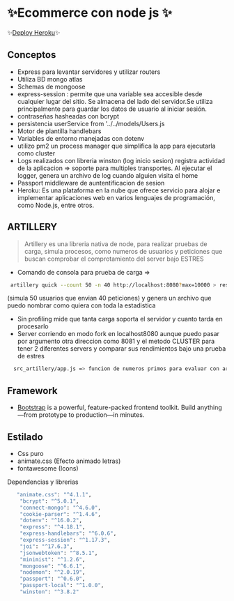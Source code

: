 # ✨Ecommerce con node js ✨
✨[Deploy Heroku](https://ecommercenodejsnacho.herokuapp.com/login)✨

## Conceptos
- Express para levantar servidores y utilizar routers
- Utiliza BD mongo atlas
- Schemas de mongoose
- express-session :  permite que una variable sea accesible desde cualquier lugar del sitio. Se almacena del lado del servidor.Se utiliza principalmente para guardar los datos de usuario al iniciar sesión.
- contraseñas hasheadas con bcrypt 
- persistencia userService from '../../models/Users.js
- Motor de plantilla handlebars
- Variables de entorno manejadas con dotenv 
- utilizo pm2 un process manager que simplifica la app para ejecutarla como cluster
- Logs realizados con libreria winston (log inicio sesion) registra actividad de la aplicacion => soporte para multiples transportes. Al ejecutar el logger, genera un    archivo de log cuando alguien visita el home
- Passport middleware de auntentificacion de sesion
- Heroku: Es una plataforma en la nube que ofrece servicio para alojar e implementar aplicaciones web en varios lenguajes de programación, como Node.js, entre otros.


## ARTILLERY 
> Artillery es una libreria nativa de node, para realizar pruebas de carga, simula procesos, como numeros de usuarios y peticiones que buscan comprobar el comprotamiento del server bajo ESTRES
- Comando de consola para prueba de carga => 
 ```sh
  artillery quick --count 50 -n 40 http://localhost:8080?max=10000 > resultFork.txt

```
 
(simula 50 usuarios que envian 40 peticiones) y genera un archivo que puedo nombrar como quiera con toda la estadistica 
- Sin profiling mide que tanta carga soporta el servidor y cuanto tarda en procesarlo
- Server corriendo en modo fork en localhost8080 aunque puedo pasar por argumento otra direccion como 8081 y el metodo CLUSTER para tener 2 diferentes servers y comparar sus rendimientos bajo una prueba de estres

```sh
  src_artillery/app.js => funcion de numeros primos para evaluar con artillery su comportamiento en modo fork y se puede pasar por argumento modo cluster

```
## Framework
-  [Bootstrap](https://getbootstrap.com/docs/5.2/getting-started/introduction/) is a powerful, feature-packed frontend toolkit. Build anything—from prototype to production—in minutes.

## Estilado
- Css puro 
- animate.css (Efecto animado letras)
- fontawesome (Icons)

Dependencias y librerias

```sh
   "animate.css": "^4.1.1",
    "bcrypt": "^5.0.1",
    "connect-mongo": "^4.6.0",
    "cookie-parser": "^1.4.6",
    "dotenv": "^16.0.2",
    "express": "^4.18.1",
    "express-handlebars": "^6.0.6",
    "express-session": "^1.17.3",
    "joi": "^17.6.3",
    "jsonwebtoken": "^8.5.1",
    "minimist": "^1.2.6",
    "mongoose": "^6.6.1",
    "nodemon": "^2.0.19",
    "passport": "^0.6.0",
    "passport-local": "^1.0.0",
    "winston": "^3.8.2"


```
